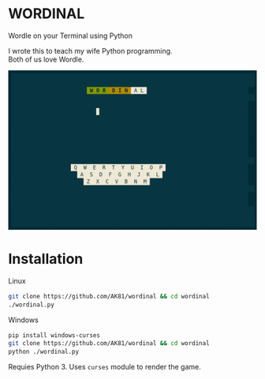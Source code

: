 # WORDINAL
Wordle on your Terminal using Python

I wrote this to teach my wife Python programming. <br/>
Both of us love Wordle.

![](media/game.gif)

# Installation
Linux
```bash
git clone https://github.com/AK81/wordinal && cd wordinal
./wordinal.py
```

Windows
```bash
pip install windows-curses
git clone https://github.com/AK81/wordinal && cd wordinal
python ./wordinal.py
```

Requies Python 3. Uses `curses` module to render the game. 


